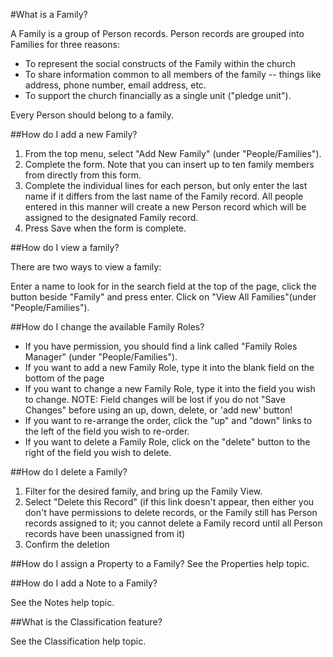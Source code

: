 #What is a Family?

A Family is a group of Person records. Person records are grouped into Families for three reasons:

- To represent the social constructs of the Family within the church
- To share information common to all members of the family -- things like address, phone number, email address, etc.
- To support the church financially as a single unit ("pledge unit").

Every Person should belong to a family.

##How do I add a new Family?

1.  From the top menu, select "Add New Family" (under "People/Families").
2. Complete the form. Note that you can insert up to ten family members from directly from this form. 
3. Complete the individual lines for each person, but only enter the last name if it differs from the last name of the Family record. All people entered in this manner will create a new Person record which will be assigned to the designated Family record.
4. Press Save when the form is complete.

##How do I view a family?

There are two ways to view a family:

Enter a name to look for in the search field at the top of the page, click the button beside "Family" and press enter.
Click on "View All Families"(under "People/Families").

##How do I change the available Family Roles?

- If you have permission, you should find a link called "Family Roles Manager" (under "People/Families").
- If you want to add a new Family Role, type it into the blank field on the bottom of the page
- If you want to change a new Family Role, type it into the field you wish to change. 
  NOTE: Field changes will be lost if you do not "Save Changes" before using an up, down, delete, or 'add new' button!
- If you want to re-arrange the order, click the "up" and "down" links to the left of the field you wish to re-order.
- If you want to delete a Family Role, click on the "delete" button to the right of the field you wish to delete.

##How do I delete a Family?

1. Filter for the desired family, and bring up the Family View.
2. Select "Delete this Record" (if this link doesn't appear, then either you don't have permissions to delete records, or the Family still has Person records assigned to it; you cannot delete a Family record until all Person records have been unassigned from it)
3. Confirm the deletion

##How do I assign a Property to a Family?
See the Properties help topic.

##How do I add a Note to a Family?

See the Notes help topic.

##What is the Classification feature?

See the Classification help topic.
